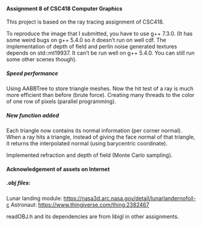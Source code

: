 #### Assignment 8 of CSC418 Computer Graphics

This project is based on the ray tracing assignment of CSC418.

To reproduce the image that I submitted, you have to use g++ 7.3.0. (It has some weird bugs on g++ 5.4.0 so it doesn’t run on well cdf. The implementation of depth of field and perlin noise generated textures depends on  std::mt19937. It can’t be run well on g++ 5.4.0. You can still run some other scenes though).

##### Speed performance

Using AABBTree to store triangle meshes. Now the hit test of a ray is much more efficient than before (brute force). Creating many threads to the color of one row of pixels (parallel programming).



##### New function added

Each triangle now contains its normal information (per corner normal). When a ray hits a triangle, instead of giving the face normal of that triangle, it returns the interpolated normal (using barycentric coordinate).



Implemented refraction and depth of field 	(Monte Carlo sampling).



#### Acknowledgement of assets on Internet

##### .obj files:

Lunar landing module: https://nasa3d.arc.nasa.gov/detail/lunarlandernofoil-c
Astronaut: https://www.thingiverse.com/thing:2382467



readOBJ.h and its dependencies are from libigl in other assignments.